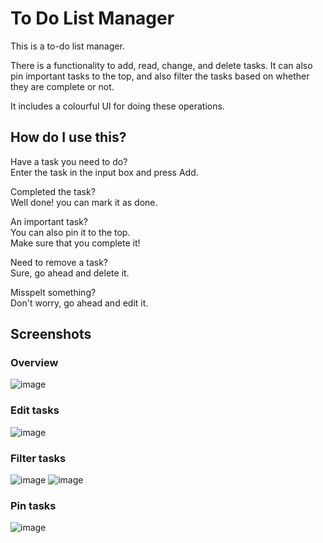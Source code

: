 # To Do List Manager

This is a to-do list manager.

There is a functionality to add, read, change, and delete tasks.
It can also pin important tasks to the top, and also filter the tasks based on whether they are complete or not.

It includes a colourful UI for doing these operations.

## How do I use this?

Have a task you need to do?  
Enter the task in the input box and press Add.

Completed the task?  
Well done! you can mark it as done.

An important task?  
You can also pin it to the top.  
Make sure that you complete it!

Need to remove a task?  
Sure, go ahead and delete it.

Misspelt something?  
Don't worry, go ahead and edit it.

## Screenshots
### Overview
![image](https://github.com/user-attachments/assets/40a1906f-aefe-4904-9aea-c6266ea35961)

### Edit tasks
![image](https://github.com/user-attachments/assets/a7b0e204-265b-4157-91dd-e5cfa5f7cf82)

### Filter tasks
![image](https://github.com/user-attachments/assets/4d356170-203e-4d0d-b41a-ff3144c0870f)
![image](https://github.com/user-attachments/assets/9d3325ef-d787-46cf-8690-c412c9f2b0b4)

### Pin tasks
![image](https://github.com/user-attachments/assets/0e6cc921-2999-4d58-b9f4-34f21133c7b2)
